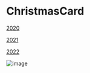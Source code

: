 # ChristmasCard

[2020](https://davidborland.github.io/ChristmasCard/2020)

[2021](https://davidborland.github.io/ChristmasCard/2021)

[2022](https://davidborland.github.io/ChristmasCard/2022)

![image](https://user-images.githubusercontent.com/289957/222553204-b92164c9-3f40-4613-aa5f-ce733a70c51a.png)
